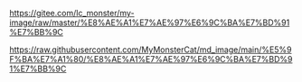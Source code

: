 https://gitee.com/lc_monster/my-image/raw/master/%E8%AE%A1%E7%AE%97%E6%9C%BA%E7%BD%91%E7%BB%9C

https://raw.githubusercontent.com/MyMonsterCat/md_image/main/%E5%9F%BA%E7%A1%80/%E8%AE%A1%E7%AE%97%E6%9C%BA%E7%BD%91%E7%BB%9C
